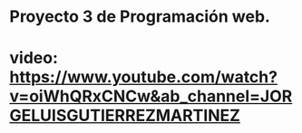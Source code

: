# Proyecto 3 de Programación web.

# video: https://www.youtube.com/watch?v=oiWhQRxCNCw&ab_channel=JORGELUISGUTIERREZMARTINEZ

